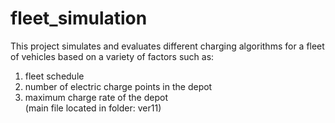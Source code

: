 # fleet_simulation 

This project simulates and evaluates different charging algorithms for a fleet of vehicles based on a variety of factors such as:<br/>
1) fleet schedule<br/>
2) number of electric charge points in the depot<br/>
3) maximum charge rate of the depot<br/>
(main file located in folder: ver11)

